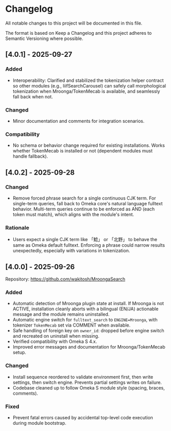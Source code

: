 # Changelog

All notable changes to this project will be documented in this file.

The format is based on Keep a Changelog and this project adheres to Semantic Versioning where possible.

## [4.0.1] - 2025-09-27

### Added
- Interoperability: Clarified and stabilized the tokenization helper contract so other modules (e.g., IiifSearchCarousel) can safely call morphological tokenization when Mroonga/TokenMecab is available, and seamlessly fall back when not.

### Changed
- Minor documentation and comments for integration scenarios.

### Compatibility
- No schema or behavior change required for existing installations. Works whether TokenMecab is installed or not (dependent modules must handle fallback).

## [4.0.2] - 2025-09-28

### Changed
- Remove forced phrase search for a single continuous CJK term. For single-term queries, fall back to Omeka core's natural language fulltext behavior. Multi-term queries continue to be enforced as AND (each token must match), which aligns with the module's intent.

### Rationale
- Users expect a single CJK term like 「鯰」 or 「北野」 to behave the same as Omeka default fulltext. Enforcing a phrase could narrow results unexpectedly, especially with variations in tokenization.

## [4.0.0] - 2025-09-26

Repository: https://github.com/wakitosh/MroongaSearch

### Added
- Automatic detection of Mroonga plugin state at install. If Mroonga is not ACTIVE, installation cleanly aborts with a bilingual (EN/JA) actionable message and the module remains uninstalled.
- Automatic engine switch for `fulltext_search` to `ENGINE=Mroonga`, with tokenizer `TokenMecab` set via COMMENT when available.
- Safe handling of foreign key on `owner_id`: dropped before engine switch and recreated on uninstall when missing.
- Verified compatibility with Omeka S 4.x.
- Improved error messages and documentation for Mroonga/TokenMecab setup.

### Changed
- Install sequence reordered to validate environment first, then write settings, then switch engine. Prevents partial settings writes on failure.
- Codebase cleaned up to follow Omeka S module style (spacing, braces, comments).

### Fixed
- Prevent fatal errors caused by accidental top-level code execution during module bootstrap.

